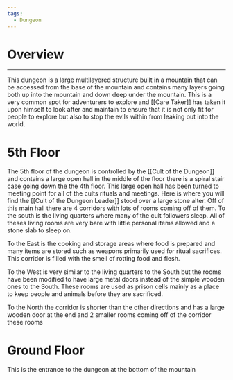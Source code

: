 ```yaml
---
tags:
  - Dungeon
---
```

# Overview
---
This dungeon is a large multilayered structure built in a mountain that can be accessed from the base of the mountain and contains many layers going both up into the mountain and down deep under the mountain. This is a very common spot for adventurers to explore and [[Care Taker]] has taken it upon himself to look after and maintain to ensure that it is not only fit for people to explore but also to stop the evils within from leaking out into the world.

# 5th Floor
The 5th floor of the dungeon is controlled by the [[Cult of the Dungeon]] and contains a large open hall in the middle of the floor there is a spiral stair case going down the the 4th floor. This large open hall has been turned to meeting point for all of the cults rituals and meetings. Here is where you will find the [[Cult of the Dungeon Leader]] stood over a large stone alter. Off of this main hall there are 4 corridors with lots of rooms coming off of them. To the south is the living quarters where many of the cult followers sleep. All of theses living rooms are very bare with little personal items allowed and a stone slab to sleep on.

To the East is the cooking and storage areas where food is prepared and many items are stored such as weapons primarily used for ritual sacrifices. This corridor is filled with the smell of rotting food and flesh.

To the West is very similar to the living quarters to the South but the rooms have been modified to have large metal doors instead of the simple wooden ones to the South. These rooms are used as prison cells mainly as a place to keep people and animals before they are sacrificed.

To the North the corridor is shorter than the other directions and has a large wooden door at the end and 2 smaller rooms coming off of the corridor these rooms 

# Ground Floor
This is the entrance to the dungeon at the bottom of the mountain